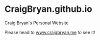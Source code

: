 CraigBryan.github.io
===================

Craig Bryan's Personal Website

Please head to www.craigbryan.me to see it!